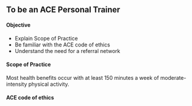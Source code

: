 ## To be an ACE Personal Trainer

#### Objective
- Explain Scope of Practice
- Be familiar with the ACE code of ethics
- Understand the need for a referral network

#### Scope of Practice

Most health benefits occur with at least 150 minutes a week of moderate-intensity physical activity.



#### ACE code of ethics
